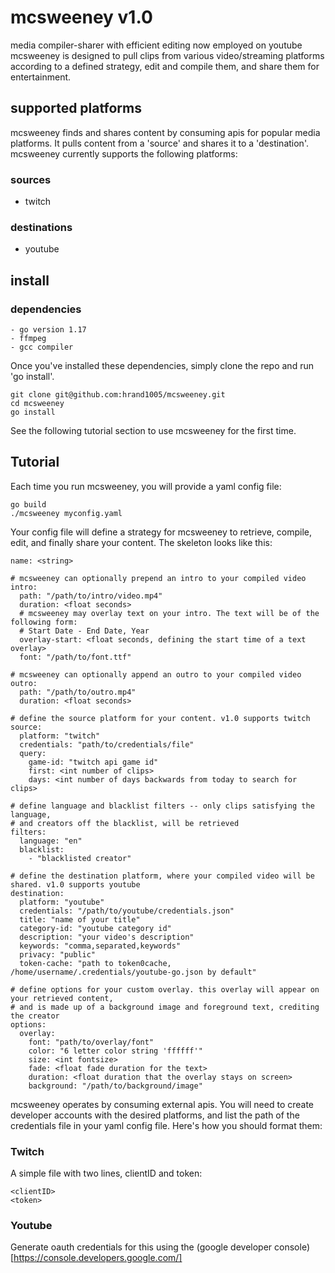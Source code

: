 # mcsweeney v1.0
media compiler-sharer with efficient editing now employed on youtube
mcsweeney is designed to pull clips from various video/streaming platforms according to a defined strategy, edit and compile them, and share them for entertainment. 

## supported platforms
mcsweeney finds and shares content by consuming apis for popular media platforms. It pulls content from a 'source' and shares it to a 'destination'. mcsweeney currently supports the following platforms:

### sources
- twitch

### destinations
- youtube

## install
### dependencies
```
- go version 1.17
- ffmpeg
- gcc compiler
```
Once you've installed these dependencies, simply clone the repo and run 'go install'.
```
git clone git@github.com:hrand1005/mcsweeney.git
cd mcsweeney
go install
```
See the following tutorial section to use mcsweeney for the first time.
## Tutorial
Each time you run mcsweeney, you will provide a yaml config file:
```
go build
./mcsweeney myconfig.yaml
```
Your config file will define a strategy for mcsweeney to retrieve, compile, edit, and finally share your content. The skeleton looks like this:
```
name: <string>

# mcsweeney can optionally prepend an intro to your compiled video
intro: 
  path: "/path/to/intro/video.mp4"
  duration: <float seconds>
  # mcsweeney may overlay text on your intro. The text will be of the following form:
  # Start Date - End Date, Year
  overlay-start: <float seconds, defining the start time of a text overlay>
  font: "/path/to/font.ttf"

# mcsweeney can optionally append an outro to your compiled video
outro:
  path: "/path/to/outro.mp4"
  duration: <float seconds>

# define the source platform for your content. v1.0 supports twitch
source: 
  platform: "twitch"
  credentials: "path/to/credentials/file"
  query:
    game-id: "twitch api game id"
    first: <int number of clips>
    days: <int number of days backwards from today to search for clips>

# define language and blacklist filters -- only clips satisfying the language, 
# and creators off the blacklist, will be retrieved
filters:
  language: "en" 
  blacklist:
    - "blacklisted creator"

# define the destination platform, where your compiled video will be shared. v1.0 supports youtube
destination:
  platform: "youtube"
  credentials: "/path/to/youtube/credentials.json"
  title: "name of your title"
  category-id: "youtube category id"
  description: "your video's description"
  keywords: "comma,separated,keywords"
  privacy: "public"
  token-cache: "path to token0cache, /home/username/.credentials/youtube-go.json by default"

# define options for your custom overlay. this overlay will appear on your retrieved content, 
# and is made up of a background image and foreground text, crediting the creator
options:
  overlay:
    font: "path/to/overlay/font"
    color: "6 letter color string 'ffffff'"
    size: <int fontsize>
    fade: <float fade duration for the text>
    duration: <float duration that the overlay stays on screen>
    background: "/path/to/background/image"
```
mcsweeney operates by consuming external apis. You will need to create developer accounts with the desired platforms, and list the path of the credentials file in your yaml config file. Here's how you should format them:
### Twitch
A simple file with two lines, clientID and token:
```
<clientID>
<token>
```
### Youtube
Generate oauth credentials for this using the (google developer console)[https://console.developers.google.com/]

